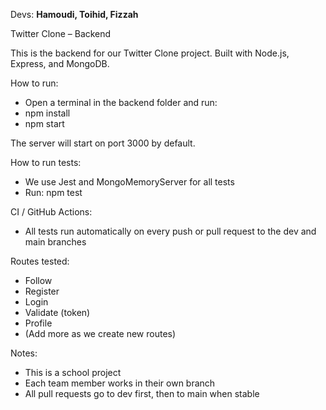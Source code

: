 Devs: **Hamoudi, Toihid, Fizzah**

Twitter Clone – Backend

This is the backend for our Twitter Clone project.
Built with Node.js, Express, and MongoDB.

How to run:

- Open a terminal in the backend folder and run:
- npm install
- npm start

The server will start on port 3000 by default.

How to run tests:

- We use Jest and MongoMemoryServer for all tests
- Run: npm test

CI / GitHub Actions:

- All tests run automatically on every push or pull request to the dev and main branches

Routes tested:

- Follow
- Register
- Login
- Validate (token)
- Profile
- (Add more as we create new routes)

Notes:

- This is a school project
- Each team member works in their own branch
- All pull requests go to dev first, then to main when stable

